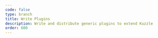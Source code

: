 ```yaml
---
code: false
type: branch
title: Write Plugins
description: Write and distribute generic plugins to extend Kuzzle
order: 600
---
```


<Redirect to="start-writing-plugins" />

